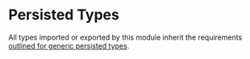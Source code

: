 # Persisted Types

All types imported or exported by this module inherit the requirements [outlined for generic persisted types](../../generic/persisted-types/README.md).

